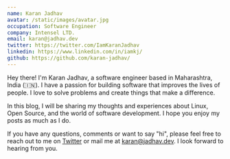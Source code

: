 ```yaml
---
name: Karan Jadhav
avatar: /static/images/avatar.jpg
occupation: Software Engineer
company: Intensel LTD.
email: karan@jadhav.dev
twitter: https://twitter.com/IamKaranJadhav
linkedin: https://www.linkedin.com/in/iamkj/
github: https://github.com/karan-jadhav/
---
```


Hey there! I'm Karan Jadhav, a software engineer based in Maharashtra, India (🇮🇳). I have a passion for building software that improves the lives of people. I love to solve problems and create things that make a difference.

In this blog, I will be sharing my thoughts and experiences about Linux, Open Source, and the world of software development. I hope you enjoy my posts as much as I do.

If you have any questions, comments or want to say "hi", please feel free to reach out
to me on [Twitter](https://twitter.com/IamKaranJadhav) or mail me at [karan@jadhav.dev](mailto:karan@jadhav.dev). I look forward to hearing from you.
